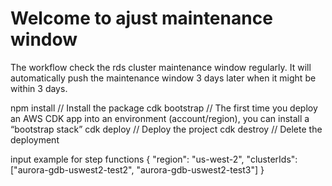 # Welcome to ajust maintenance window
The workflow check the rds cluster maintenance window regularly. 
It will automatically push the maintenance window 3 days later when it might be within 3 days.

npm install     // Install the package
cdk bootstrap   // The first time you deploy an AWS CDK app into an environment (account/region), you can install a “bootstrap stack” 
cdk deploy      // Deploy the project
cdk destroy     // Delete the deployment

input example for step functions
{
  "region": "us-west-2",
  "clusterIds": ["aurora-gdb-uswest2-test2", "aurora-gdb-uswest2-test3"]
}